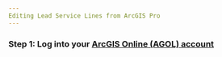 ```yaml
---
Editing Lead Service Lines from ArcGIS Pro
---
```

### Step 1: Log into your [ArcGIS Online (AGOL) account](www.arcgisonine.com)
